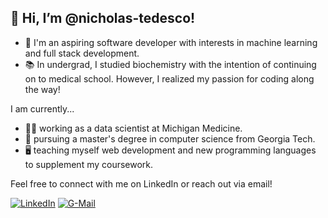 ## 👋 Hi, I’m @nicholas-tedesco! 

- 🌱 I'm an aspiring software developer with interests in machine learning and full stack development. 
- 📚 In undergrad, I studied biochemistry with the intention of continuing on to medical school. However, I realized my passion for coding along the way!
  
I am currently...
- 👨‍💼 working as a data scientist at Michigan Medicine.
- 🏫 pursuing a master's degree in computer science from Georgia Tech.
- 🖥️ teaching myself web development and new programming languages to supplement my coursework.

Feel free to connect with me on LinkedIn or reach out via email! 

[![LinkedIn](https://skillicons.dev/icons?i=linkedin&theme=light)](https://www.linkedin.com/in/nicholas-r-tedesco/)
[![G-Mail](https://skillicons.dev/icons?i=gmail&theme=light)](mailto:nicholas.r.tedesco@gmail.com)
